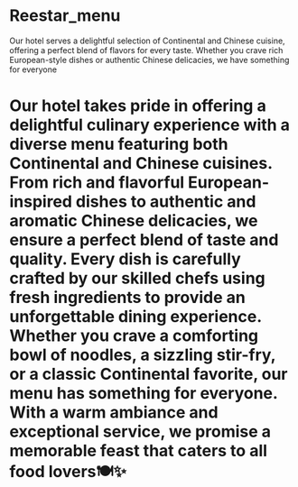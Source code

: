 # Reestar_menu
Our hotel serves a delightful selection of Continental and Chinese cuisine, offering a perfect blend of flavors for every taste. Whether you crave rich European-style dishes or authentic Chinese delicacies, we have something for everyone

# Our hotel takes pride in offering a delightful culinary experience with a diverse menu featuring both Continental and Chinese cuisines. From rich and flavorful European-inspired dishes to authentic and aromatic Chinese delicacies, we ensure a perfect blend of taste and quality. Every dish is carefully crafted by our skilled chefs using fresh ingredients to provide an unforgettable dining experience. Whether you crave a comforting bowl of noodles, a sizzling stir-fry, or a classic Continental favorite, our menu has something for everyone. With a warm ambiance and exceptional service, we promise a memorable feast that caters to all food lovers🍽️✨
